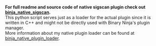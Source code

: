 **For full readme and source code of native sigscan plugin check out [binja_native_sigscan](https://github.com/rikodot/binja_native_sigscan).**<br>
This python script serves just as a loader for the actual plugin since it is written in C++ and might not be directly used with Binary Ninja's plugin manager.<br>
More information about my native plugin loader can be found at [binja_native_plugin_loader](https://github.com/rikodot/binja_native_plugin_loader).
